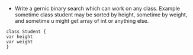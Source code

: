* Write a gernic binary search which can work on any class. Example sometime  class student may be sorted by height, sometime  by weight, and sometime u might get array of int or anything else.

```
class Student {
var height
var weight
}
```